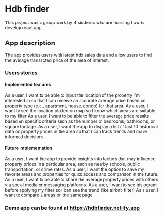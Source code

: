 # Hdb finder
This project was a group work by 4 students who are learning how to develop react app. 

## App description
The app provides users with latest hdb sales data and allow users to find the average transacted price of the area of interest. 

### Users stories
#### Implemented features
As a user, I want to be able to input the location of the property I'm interested in so that I can receive an accurate average price based on property type (e.g., apartment, house, condo) for that area.
As a user, I want to see the location plotted on map so I know which areas are suitable to my filter
As a user, I want to be able to filter the average price results based on specific criteria such as the number of bedrooms, bathrooms, or square footage.
As a user, I want the app to display a list of last 10 historical data on property prices in the area so that I can track trends and make informed decisions.

#### Future implementation
As a user, I want the app to provide insights into factors that may influence property prices in a particular area, such as nearby schools, public transportation, or crime rates.
As a user, I want the option to save my favorite areas and properties for quick access and comparison in the future.
As a user, I want to be able to share the average property prices with others via social media or messaging platforms.
As a user, I want to see histogram before applying my filter so I can see the trend (like airbnb filter)
As a user, I want to compare 2 areas on the same page

### Demo app can be found at https://hdbfinder.netlify.app

